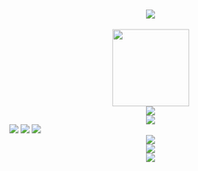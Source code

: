 <h1 align="center"> <a href="https://sunguoqi.com/"> <img src="https://readme-typing-svg.herokuapp.com/?lines=UtopianCoding同学祝您今天愉快!&center=true&size=27"> </a> </h1>


<div align="center"> <img height="137px" src="https://github-readme-stats.vercel.app/api?username=UtopianCoding&hide_title=true&hide_border=true&show_icons=trueline_height=21&text_color=000&icon_color=000&bg_color=0,ea6161,ffc64d,fffc4d,52fa5a&theme=graywhite" /> </div>
<div align="center"> <img src="https://github-readme-stats.vercel.app/api/top-langs/?username=UtopianCoding&hide_title=true&hide_border=true&layout=compact&langs_count=6&text_color=000&icon_color=fff&bg_color=0,52fa5a,4dfcff,c64dff&theme=graywhite" /> </div>
<div align="center"> <img src="https://github-profile-trophy.vercel.app/?username=UtopianCoding" /> </div>
<span > <img src="https://img.shields.io/badge/-HTML5-E34F26?style=flat-square&logo=html5&logoColor=white" /> <img src="https://img.shields.io/badge/-CSS3-1572B6?style=flat-square&logo=css3" /> <img src="https://img.shields.io/badge/-JavaScript-oringe?style=flat-square&logo=javascript" /> </span>
<div align="center"> <img src="https://visitor-badge.glitch.me/badge?page_id=UtopianCoding" /> </div>
<div align="center"> <img src="https://activity-graph.herokuapp.com/graph?username=UtopianCoding&theme=xcode" /> </div>
<div align="center"> <img src="https://github-readme-streak-stats.herokuapp.com/?user=UtopianCoding" /> </div>


